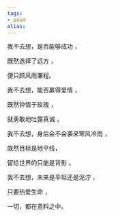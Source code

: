 ```yaml
---
tags: 
- poem 
alias:
---
```


我不去想，是否能够成功 ，

既然选择了远方 ，

便只顾风雨兼程。

我不去想，能否赢得爱情 ，

既然钟情于玫瑰 ，

就勇敢地吐露真诚 。

我不去想，身后会不会袭来寒风冷雨 ，

既然目标是地平线，

留给世界的只能是背影 。

我不去想，未来是平坦还是泥泞 ，

只要热爱生命 ，

一切，都在意料之中。